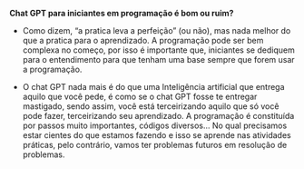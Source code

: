 **Chat GPT para iniciantes em programação é bom ou ruim?**

- Como dizem, “a pratica leva a perfeição” (ou não), mas nada melhor do que a pratica para o aprendizado.  A programação pode ser bem complexa no começo, por isso é importante que, iniciantes se dediquem para o entendimento  para que tenham uma base sempre que forem usar a programação. 

- O chat GPT nada mais é do que uma Inteligência artificial que entrega aquilo que você pede, é como se o chat GPT fosse te entregar mastigado, sendo assim, você está terceirizando aquilo que só você pode fazer, terceirizando seu aprendizado. A programação é constituída por passos muito importantes, códigos diversos... No qual precisamos estar cientes do que estamos fazendo e isso se aprende nas atividades práticas, pelo contrário, vamos ter problemas futuros em resolução de problemas.  

